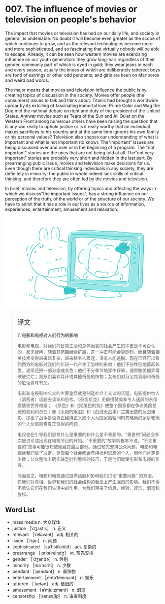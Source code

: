 # 007. The influence of movies or television on people's behavior

The impact that movies or television has had on our daily life, and society in general, is undeniable. No doubt it will become even greater as the scope of which continues to grow, and as the relevant technologies become more and more sophisticated, and so fascinating that virtually nobody will be able to escape. Already, it can be seen how western movies are exercising influence on our youth generation: they grow long-hair regardless of their gender, commonly part of which is dyed in gold; they wear jeans in each and every season, usually the knees of which are deliberately tattered; boys are fond of earrings or other odd pendants; and girls are keen on Marlboros and weird bad words.

The major means that movies and television influence the public is by creating topics of discussion in the society. Movies offer people \(the consumers\) issues to talk and think about. Titanic had brought a worldwide uproar by its extolling of fascinating immortal love; Prime Color and Wag the Dog met the national debate on right and duty of the president of the United States. Antiwar movies such as Tears of the Sun and All Quiet on the Western Front among numerous others have been raising the question that is any war really to uphold justice or is it really worthy that an individual makes sacrifices to his country and at the same time ignores his own family or his personal values? Television also shapes our understanding of what is important and what is not important \(to know\). The"important" issues are being discussed over and over or in the beginning of a program. The "not important" stories are the ones that are not being told at all. The"not very important" stories are probably very short and hidden in the last part. By prearranging public issue, movies and television make decisions for us. Even though there are critical thinking individuals in any society, they are definitely in minority; the public in whole indeed lack skills of critical thinking, and therefore they are often led by the movies and television.

In brief, movies and television, by offering topics and affecting the ways in which we discuss"the important issues", has a strong influence on our perception of the truth, of the world or of the structure of our society. We have to admit that it has a role in our lives as a source of information, experiences, entertainment, amusement and relaxation.

![](.gitbook/assets/toefl-ibt-high-score-essays-007.jpg)

> ## 译文
>
> **7. 电影和电视对人们行为的影响**
>
> 电影和电视，对我们的日常生活和总体而言的社会产生的冲击是不可否认的。毫无疑问，随着其范围继续扩展，这一冲击可能会更剧烈，而且随着相关技术变得越来越复杂，越来越令人着迷，没有人能逃脱。现在已经可以看到西方的电影对我们的年轻一代产生了怎样的影响：他们不分性别地蓄起长发，通常还把一部分染成金色；他们不分季节地穿牛仔裤，通常膝盖都弄得破破烂烂；男孩们喜欢耳环或其他奇怪的饰物；女孩们对万宝路香烟和奇怪的脏话青睐有加。
>
> 电影和电视影响公众的主要途径就是制造社会上交谈的话题。电影提供给人（消费者）话题去谈论和思考。《泰坦尼克》用值得赞美和令人迷醉的永恒爱情使世界喧嚣； 《原色》和《摇尾巴的狗》使整个国家都在争论美国总统的权利和责任；像《太阳的眼泪》和《西线无战事》之类无数的反战电影，提出了战争是否真正维持正义或个人为国家牺牲同时忽略他的家庭和他的个人价值是否真正值得的问题。
>
> 电视也在引导我们思考什么是重要的和什么是不重要的。“重要的”问题会多次被讨论或出现在电视节目的开始。“不重要的”故事则根本不说。“不太重要的”故事可能很短或隐藏在最后部分。通过预先安排公众问题，电影和电视替我们做了决定。尽管每个社会都会有持批判思想的个人，但他们肯定是少数；公众整体上确实缺乏批判思维的技巧，于是他们就受电影和电视的引导。
>
> 简而言之，电影和电视通过提供话题和影响我们讨论“重要问题” 的方法，在我们对真相、世界和我们的社会结构的看法上产生强烈的影响。我们不得不承认它们在我们生活中的作用，为我们带来了信息、经验、娱乐、消遣和放松。

## Word List

* mass media n. 大众媒体
* justice ［ˈdʒʌstis］ n. 正义
* relevant ［ˈreləvənt］ adj. 相关的
* issue ［ˈisju:］ n. 问题
* sophisticated ［səˈfistikeitid］ adj. 复杂的
* prearrange ［ˌpri:əˈreindʒ］ vt. 预先安排
* gender ［ˈdʒendə］ n. 性别
* minority ［məˈnɔriti］ n. 少数
* pendant ［ˈpendənt］ n. 垂饰物
* entertainment ［ˌentəˈteinmənt］ n. 娱乐
* tattered ［ˈtætəd］ adj. 破旧的
* amusement ［əˈmju:zmənt］ n. 消遣
* censorship ［ˈsensəʃip］ n. 审查制度

